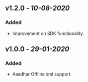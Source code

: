 
## **v1.2.0** - *10-08-2020*
### Added
- Improvement on SDK functionality.

## **v1.0.0** - *29-01-2020*
### Added
- Aaadhar Offline xml support.

